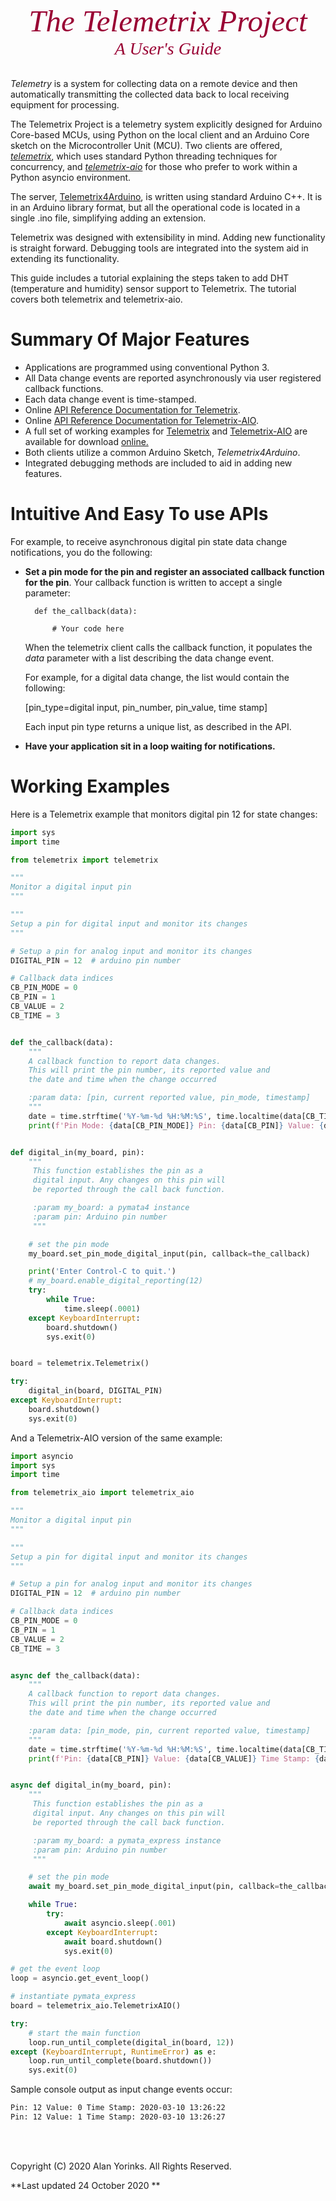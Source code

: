 

<div style="text-align:center;color:#990033; font-family:times, serif; font-size:3.5em"><i>The Telemetrix Project</i></div>
<div style="text-align:center;color:#990033; font-family:times, serif; font-size:2em"><i>A User's Guide </i></div>
<br>


*Telemetry* is a system for collecting data on a remote device and then 
automatically transmitting the collected data back to local receiving equipment for processing.

The Telemetrix Project is a telemetry system explicitly designed for Arduino 
Core-based MCUs, using Python on the local client and an Arduino Core 
sketch on the Microcontroller Unit (MCU). Two clients are offered, 
[_telemetrix_](https://github.com/MrYsLab/telemetrix), which uses standard Python threading techniques for concurrency, 
and [_telemetrix-aio_](https://github.com/MrYsLab/telemetrix-aio) for those who prefer to work 
within a Python asyncio environment.

The server, [Telemetrix4Arduino](TBD), is written using standard Arduino C++. It is in an Arduino library format,
but all the operational code is located in a single .ino file, simplifying adding an extension.

Telemetrix was designed with extensibility in mind. Adding new functionality is
straight forward. Debugging tools are integrated into the system aid in extending its functionality.

This guide includes a tutorial explaining the steps taken to add DHT (temperature and humidity) 
sensor support to Telemetrix. The tutorial covers both telemetrix and telemetrix-aio.
<br>

# Summary Of Major Features

* Applications are programmed using conventional Python 3.
* All Data change events are reported asynchronously via user registered callback functions. 
* Each data change event is time-stamped.
* Online [API Reference Documentation for Telemetrix](https://htmlpreview.github.com/?https://github.com/MrYsLab/telemetrix/blob/master/html/telemetrix/index.html).
* Online [API Reference Documentation for Telemetrix-AIO](https://htmlpreview.github.com/?https://github.com/MrYsLab/telemetrix-aio/blob/master/html/telemetrix_aio/index.html).
* A full set of working examples for [Telemetrix](https://github.com/MrYsLab/telemetrix/tree/master/examples) and [Telemetrix-AIO](https://github.com/MrYsLab/telemetrix-aio/tree/master/examples)
are available for download [online.](https://github.com/MrYsLab/pymata4/tree/master/examples)
* Both clients utilize a common Arduino Sketch, _Telemetrix4Arduino_.
* Integrated debugging methods are included to aid in adding new features.

# Intuitive And Easy To use APIs

For example, to receive asynchronous digital pin state data change notifications, you do the following:


* **Set a pin mode for the pin and register an associated callback function for the pin**. 
    Your callback function is written to accept  a single parameter: 
    
        def the_callback(data):
     
            # Your code here
    
    When the telemetrix client calls the callback function, it populates the _data_
parameter with a list describing the data change event.

    For example, for a digital data change, the list would contain the following:
    
    [pin_type=digital input, pin_number, pin_value, time stamp]

    Each input pin type returns a unique list, as described in the API.
    

*  **Have your application sit in a loop waiting for notifications.**
    
# Working Examples    

Here is a Telemetrix example that monitors digital pin 12 for state changes:

```python
import sys
import time

from telemetrix import telemetrix

"""
Monitor a digital input pin
"""

"""
Setup a pin for digital input and monitor its changes
"""

# Setup a pin for analog input and monitor its changes
DIGITAL_PIN = 12  # arduino pin number

# Callback data indices
CB_PIN_MODE = 0
CB_PIN = 1
CB_VALUE = 2
CB_TIME = 3


def the_callback(data):
    """
    A callback function to report data changes.
    This will print the pin number, its reported value and
    the date and time when the change occurred

    :param data: [pin, current reported value, pin_mode, timestamp]
    """
    date = time.strftime('%Y-%m-%d %H:%M:%S', time.localtime(data[CB_TIME]))
    print(f'Pin Mode: {data[CB_PIN_MODE]} Pin: {data[CB_PIN]} Value: {data[CB_VALUE]} Time Stamp: {date}')


def digital_in(my_board, pin):
    """
     This function establishes the pin as a
     digital input. Any changes on this pin will
     be reported through the call back function.

     :param my_board: a pymata4 instance
     :param pin: Arduino pin number
     """

    # set the pin mode
    my_board.set_pin_mode_digital_input(pin, callback=the_callback)

    print('Enter Control-C to quit.')
    # my_board.enable_digital_reporting(12)
    try:
        while True:
            time.sleep(.0001)
    except KeyboardInterrupt:
        board.shutdown()
        sys.exit(0)


board = telemetrix.Telemetrix()

try:
    digital_in(board, DIGITAL_PIN)
except KeyboardInterrupt:
    board.shutdown()
    sys.exit(0)

```

And a Telemetrix-AIO version  of the same example:

``` python
import asyncio
import sys
import time

from telemetrix_aio import telemetrix_aio

"""
Monitor a digital input pin
"""

"""
Setup a pin for digital input and monitor its changes
"""

# Setup a pin for analog input and monitor its changes
DIGITAL_PIN = 12  # arduino pin number

# Callback data indices
CB_PIN_MODE = 0
CB_PIN = 1
CB_VALUE = 2
CB_TIME = 3


async def the_callback(data):
    """
    A callback function to report data changes.
    This will print the pin number, its reported value and
    the date and time when the change occurred

    :param data: [pin_mode, pin, current reported value, timestamp]
    """
    date = time.strftime('%Y-%m-%d %H:%M:%S', time.localtime(data[CB_TIME]))
    print(f'Pin: {data[CB_PIN]} Value: {data[CB_VALUE]} Time Stamp: {date}')


async def digital_in(my_board, pin):
    """
     This function establishes the pin as a
     digital input. Any changes on this pin will
     be reported through the call back function.

     :param my_board: a pymata_express instance
     :param pin: Arduino pin number
     """

    # set the pin mode
    await my_board.set_pin_mode_digital_input(pin, callback=the_callback)

    while True:
        try:
            await asyncio.sleep(.001)
        except KeyboardInterrupt:
            await board.shutdown()
            sys.exit(0)

# get the event loop
loop = asyncio.get_event_loop()

# instantiate pymata_express
board = telemetrix_aio.TelemetrixAIO()

try:
    # start the main function
    loop.run_until_complete(digital_in(board, 12))
except (KeyboardInterrupt, RuntimeError) as e:
    loop.run_until_complete(board.shutdown())
    sys.exit(0)

```

Sample console output as input change events occur:
```bash
Pin: 12 Value: 0 Time Stamp: 2020-03-10 13:26:22
Pin: 12 Value: 1 Time Stamp: 2020-03-10 13:26:27
```



<br>
<br>

Copyright (C) 2020 Alan Yorinks. All Rights Reserved.

**Last updated 24 October 2020 **

